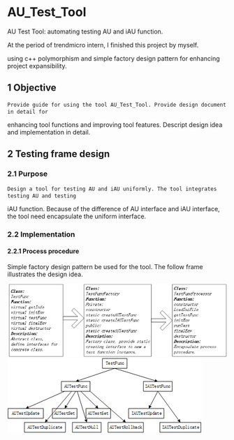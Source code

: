 # AU_Test_Tool
AU Test Tool: automating testing AU and iAU function.

At the period of trendmicro intern, I finished this project by myself.

using c++ polymorphism and simple factory design pattern for enhancing project expansibility.

## 1 Objective
	Provide guide for using the tool AU_Test_Tool. Provide design document in detail for 
enhancing tool functions and improving tool features. Descript design idea and implementation 
in detail.
## 2 Testing frame design
### 2.1 Purpose
	Design a tool for testing AU and iAU uniformly. The tool integrates testing AU and testing 
iAU function. Because of the difference of AU interface and iAU interface, the tool need 
encapsulate the uniform interface.
### 2.2 Implementation
#### 2.2.1 Process procedure
Simple factory design pattern be used for the tool. The follow frame illustrates the design idea.

![image](https://github.com/zhonghuawu/AU_Test_Tool/blob/master/image/frame.png)
![image](https://github.com/zhonghuawu/AU_Test_Tool/blob/master/image/inheritance.png)